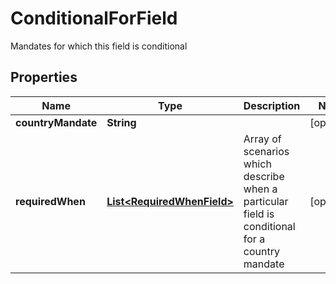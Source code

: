 

# ConditionalForField

Mandates for which this field is conditional

## Properties

| Name | Type | Description | Notes |
|------------ | ------------- | ------------- | -------------|
|**countryMandate** | **String** |  |  [optional] |
|**requiredWhen** | [**List&lt;RequiredWhenField&gt;**](RequiredWhenField.md) | Array of scenarios which describe when a particular field is conditional for a country mandate |  [optional] |



